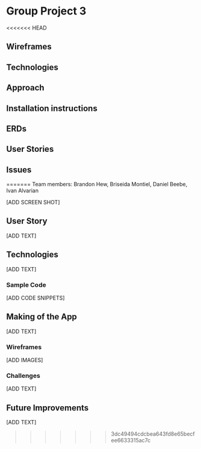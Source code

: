 # Group Project 3
<<<<<<< HEAD

## Wireframes


## Technologies


## Approach

## Installation instructions


## ERDs

## User Stories


## Issues
=======
Team members: Brandon Hew, Briseida Montiel, Daniel Beebe, Ivan Alvarian

[ADD SCREEN SHOT]

## User Story
[ADD TEXT]

## Technologies
[ADD TEXT]

### Sample Code
[ADD CODE SNIPPETS]

## Making of the App
[ADD TEXT]

### Wireframes
[ADD IMAGES]

### Challenges
[ADD TEXT]

## Future Improvements
[ADD TEXT]
>>>>>>> 3dc49494cdcbea643fd8e65becfee6633315ac7c
